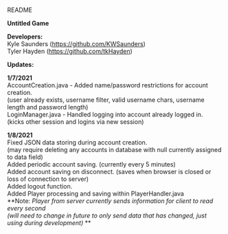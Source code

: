 README

**Untitled Game**

**Developers:**  
Kyle Saunders (https://github.com/KWSaunders)  
Tyler Hayden (https://github.com/tkHayden)  

**Updates:**  

**1/7/2021**  
AccountCreation.java - Added name/password restrictions for account creation.  
(user already exists, username filter, valid username chars, username length and password length)  
LoginManager.java - Handled logging into account already logged in.  
(kicks other session and logins via new session)  

**1/8/2021**  
Fixed JSON data storing during account creation.  
(may require deleting any accounts in database with null currently assigned to data field)   
Added periodic account saving. (currently every 5 minutes)   
Added account saving on disconnect. (saves when browser is closed or loss of connection to server)  
Added logout function.   
Added Player processing and saving within PlayerHandler.java  
**Note: *Player from server currently sends information for client to read every second  
(will need to change in future to only send data that has changed, just using during development)* ** 
